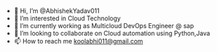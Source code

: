 - 👋 Hi, I’m @AbhishekYadav011
- 👀 I’m interested in Cloud Technology
- 🌱 I’m currently working as Multicloud DevOps Engineer @ sap
- 💞️ I’m looking to collaborate on Cloud automation using Python,Java
- 📫 How to reach me koolabhi011@gmail.com

<!---
AbhishekYadav011/AbhishekYadav011 is a ✨ special ✨ repository because its `README.md` (this file) appears on your GitHub profile.
You can click the Preview link to take a look at your changes.
--->
